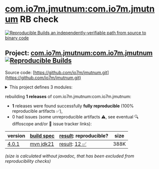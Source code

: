 [com.io7m.jmutnum:com.io7m.jmutnum](https://central.sonatype.com/artifact/com.io7m.jmutnum/com.io7m.jmutnum/versions) RB check
=======

[![Reproducible Builds](https://reproducible-builds.org/images/logos/rb.svg) an independently-verifiable path from source to binary code](https://reproducible-builds.org/)

## Project: [com.io7m.jmutnum:com.io7m.jmutnum](https://central.sonatype.com/artifact/com.io7m.jmutnum/com.io7m.jmutnum/versions) [![Reproducible Builds](https://img.shields.io/endpoint?url=https://raw.githubusercontent.com/jvm-repo-rebuild/reproducible-central/master/content/com/io7m/jmutnum/badge.json)](https://github.com/jvm-repo-rebuild/reproducible-central/blob/master/content/com/io7m/jmutnum/README.md)

Source code: [https://github.com/io7m/jmutnum.git](https://github.com/io7m/jmutnum.git)

<details><summary>This project defines 3 modules:</summary>

* [com.io7m.jmutnum:com.io7m.jmutnum](https://central.sonatype.com/artifact/com.io7m.jmutnum/com.io7m.jmutnum/overview)
* [com.io7m.jmutnum:com.io7m.jmutnum.core](https://central.sonatype.com/artifact/com.io7m.jmutnum/com.io7m.jmutnum.core/overview)
* [com.io7m.jmutnum:com.io7m.jmutnum.tests](https://central.sonatype.com/artifact/com.io7m.jmutnum/com.io7m.jmutnum.tests/overview)
</details>

rebuilding **1 releases** of com.io7m.jmutnum:com.io7m.jmutnum:
- **1** releases were found successfully **fully reproducible** (100% reproducible artifacts :white_check_mark:),
- 0 had issues (some unreproducible artifacts :warning:, see eventual :mag: diffoscope and/or :memo: issue tracker links):

| version | [build spec](/BUILDSPEC.md) | [result](https://reproducible-builds.org/docs/jvm/): reproducible? | size |
| -- | --------- | ------ | -- |
| [4.0.1](https://central.sonatype.com/artifact/com.io7m.jmutnum/com.io7m.jmutnum/4.0.1/pom) | [mvn jdk21](com.io7m.jmutnum-4.0.1.buildspec) | [result](com.io7m.jmutnum-4.0.1.buildinfo): [12 :white_check_mark: ](com.io7m.jmutnum-4.0.1.buildcompare) | 388K |

<i>(size is calculated without javadoc, that has been excluded from reproducibility checks)</i>
